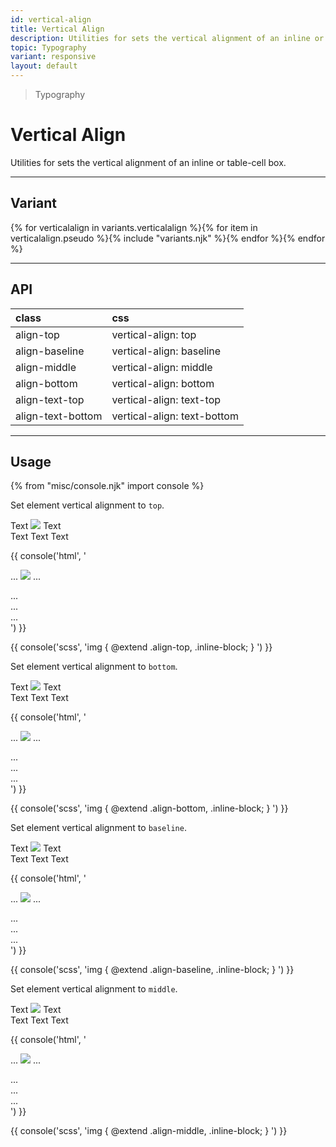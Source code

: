 ```yaml
---
id: vertical-align
title: Vertical Align
description: Utilities for sets the vertical alignment of an inline or table-cell box.
topic: Typography
variant: responsive
layout: default
---
```


> Typography

# Vertical Align

Utilities for sets the vertical alignment of an inline or table-cell box.

---

## Variant

<div class="flex flex-gap-2 flex-wrap justify-start items-center">{% for verticalalign in variants.verticalalign %}{% for item in verticalalign.pseudo %}{% include "variants.njk" %}{% endfor %}{% endfor %}</div>

---

## API

| <span class="padding-x-3 padding-y-1 text-white bg-shade-granite-5 font-semibold curve-border-md">class</span> | <span class="padding-x-3 padding-y-1 text-white bg-shade-granite-5 font-semibold curve-border-md">css</span> |
|:--|:--|
| align-top | vertical-align: top |
| align-baseline | vertical-align: baseline |
| align-middle | vertical-align: middle |
| align-bottom | vertical-align: bottom |
| align-text-top | vertical-align: text-top |
| align-text-bottom | vertical-align: text-bottom |

---

## Usage

{% from "misc/console.njk" import console  %}

Set element vertical alignment to `top`.

<div class="margin-y-2 margin-x-auto width-64">
  <div class="height-32 padding-6 text-lg bg-tint-granite-5 flex justify-center items-center">
    <div>
      Text
      <img class="padding-x-2 inline-block align-top" src="https://picsum.photos/70?=1">
      Text
    </div>
  </div>
</div>

<div class="margin-y-2 margin-x-auto width-64">
  <div class="height-32 padding-6 text-lg bg-tint-granite-5 flex justify-center items-center">
    <div>
      Text
      <span class="padding-x-3 text-xl-5 inline-block align-top">
        Text
      </span>
      Text
    </div>
  </div>
</div>

{{ console('html',
'<div>
    ...
    <img class="align-top ... inline-block" src="...">
    ...
  </div>

  <div>
    ...
    <div class="align-top ... inline-block">
      ...
    </div>
    ...
  </div>
') }}

{{ console('scss',
'img {
    @extend
      .align-top,
      .inline-block;
}
') }}

Set element vertical alignment to `bottom`.

<div class="margin-y-2 margin-x-auto width-64">
  <div class="height-32 padding-6 text-lg bg-tint-granite-5 flex justify-center items-center">
    <div>
      Text
      <img class="padding-x-2 inline-block align-bottom"
           src="https://picsum.photos/70?=1">
      Text
    </div>
  </div>
</div>

<div class="margin-y-2 margin-x-auto width-64">
  <div class="height-32 padding-6 text-lg bg-tint-granite-5 flex justify-center items-center">
    <div>
      Text
      <span class="text-xl-5 inline-block align-bottom">
        Text
      </span>
      Text
    </div>
  </div>
</div>

{{ console('html',
'<div>
    ...
    <img class="align-bottom ... inline-block" src="...">
    ...
  </div>

  <div>
    ...
    <div class="align-bottom ... inline-block">
      ...
    </div>
    ...
  </div>
') }}

{{ console('scss',
'img {
    @extend
      .align-bottom,
      .inline-block;
}
') }}

Set element vertical alignment to `baseline`.

<div class="margin-y-2 margin-x-auto width-64">
  <div class="height-32 padding-6 text-lg bg-tint-granite-5 flex justify-center items-center">
    <div>
      Text
      <img class="padding-x-2 inline-block align-baseline" src="https://picsum.photos/70?=1">
      Text
    </div>
  </div>
</div>

<div class="margin-y-2 margin-x-auto width-64">
  <div class="height-32 padding-6 text-lg bg-tint-granite-5 flex justify-center items-center">
    <div>
      Text
      <span class="text-xl-5 inline-block align-baseline">
        Text
      </span>
      Text
    </div>
  </div>
</div>

{{ console('html',
'<div>
    ...
    <img class="align-baseline ... inline-block" src="...">
    ...
  </div>

  <div>
    ...
    <div class="align-baseline ... inline-block">
      ...
    </div>
    ...
  </div>
') }}

{{ console('scss',
'img {
    @extend
      .align-baseline,
      .inline-block;
}
') }}

Set element vertical alignment to `middle`.

<div class="margin-y-2 margin-x-auto width-64">
  <div class="height-32 padding-6 text-lg bg-tint-granite-5 flex justify-center items-center">
    <div>
      Text
      <img class="padding-x-2 inline-block align-middle" src="https://picsum.photos/70?=1">
      Text
    </div>
  </div>
</div>

<div class="margin-y-2 margin-x-auto width-64">
  <div class="height-32 padding-6 text-lg bg-tint-granite-5 flex justify-center items-center">
    <div>
      Text
      <span class="text-xl-5 inline-block align-middle">
        Text
      </span>
      Text
    </div>
  </div>
</div>

{{ console('html',
'<div>
    ...
    <img class="align-middle ... inline-block" src="...">
    ...
  </div>

  <div>
    ...
    <div class="align-middle ... inline-block">
      ...
    </div>
    ...
  </div>
') }}

{{ console('scss',
'img {
    @extend
      .align-middle,
      .inline-block;
}
') }}